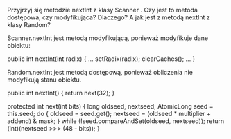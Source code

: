 Przyjrzyj się metodzie nextInt z klasy Scanner . Czy jest to metoda dostępowa,
czy modyfikująca? Dlaczego? A jak jest z metodą nextInt z klasy Random?

Scanner.nextInt jest metodą modyfikującą, ponieważ modyfikuje dane obiektu:

public int nextInt(int radix) {
    ...
    setRadix(radix);
    clearCaches();
    ...
}

Random.nextInt jest metodą dostępową, ponieważ obliczenia nie modyfikują stanu obiektu.

public int nextInt() {
    return next(32);
}
    
protected int next(int bits) {
    long oldseed, nextseed;
    AtomicLong seed = this.seed;
    do {
        oldseed = seed.get();
        nextseed = (oldseed * multiplier + addend) & mask;
    } while (!seed.compareAndSet(oldseed, nextseed));
    return (int)(nextseed >>> (48 - bits));
}